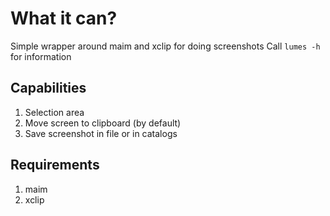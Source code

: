 What it can?
==========

Simple wrapper around maim and xclip for doing screenshots
Call `lumes -h` for information

Capabilities
-----------

1. Selection area
2. Move screen to clipboard (by default)
3. Save screenshot in file or in catalogs

Requirements
----------

1. maim
2. xclip
